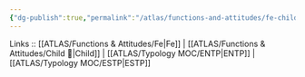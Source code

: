 ```yaml
---
{"dg-publish":true,"permalink":"/atlas/functions-and-attitudes/fe-child/"}
---
```


Links :: [[ATLAS/Functions & Attitudes/Fe\|Fe]] | [[ATLAS/Functions & Attitudes/Child 🧒\|Child]] | [[ATLAS/Typology MOC/ENTP\|ENTP]] | [[ATLAS/Typology MOC/ESTP\|ESTP]]
